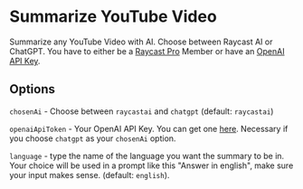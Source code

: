 # Summarize YouTube Video

Summarize any YouTube Video with AI. Choose between Raycast AI or ChatGPT. You have to either be a [Raycast Pro](https://www.raycast.com/pro) Member or have an [OpenAI API Key](https://platform.openai.com/account/api-keys).

## Options

`chosenAi` - Choose between `raycastai` and `chatgpt` (default: `raycastai`)

`openaiApiToken` - Your OpenAI API Key. You can get one [here](https://platform.openai.com/account/api-keys). Necessary if you choose `chatgpt` as your `chosenAi` option.

`language` - type the name of the language you want the summary to be in. Your choice will be used in a prompt like this "Answer in english", make sure your input makes sense. (default: `english`).
